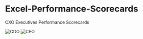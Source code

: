 # Excel-Performance-Scorecards
CXO Executives Performance Scorecards

![CDO](https://github.com/user-attachments/assets/d7fd2cc1-9529-4102-88a8-636f641f38cd)
![CEO](https://github.com/user-attachments/assets/75376aff-c490-48ed-9cf7-8499bef5bcdd)
